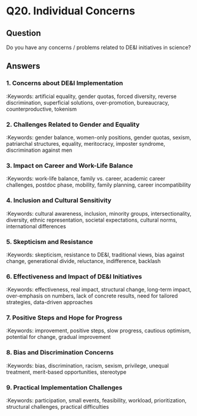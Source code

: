 # Q20. Individual Concerns

## Question

Do you have any concerns / problems related to DE&I initiatives in science?

## Answers

### 1. Concerns about DE&I Implementation

:Keywords: artificial equality, gender quotas, forced diversity, reverse discrimination, superficial solutions, over-promotion, bureaucracy, counterproductive, tokenism

### 2. Challenges Related to Gender and Equality

:Keywords: gender balance, women-only positions, gender quotas, sexism, patriarchal structures, equality, meritocracy, imposter syndrome, discrimination against men

### 3. Impact on Career and Work-Life Balance

:Keywords: work-life balance, family vs. career, academic career challenges, postdoc phase, mobility, family planning, career incompatibility

### 4. Inclusion and Cultural Sensitivity

:Keywords: cultural awareness, inclusion, minority groups, intersectionality, diversity, ethnic representation, societal expectations, cultural norms, international differences

### 5. Skepticism and Resistance

:Keywords: skepticism, resistance to DE&I, traditional views, bias against change, generational divide, reluctance, indifference, backlash

### 6. Effectiveness and Impact of DE&I Initiatives

:Keywords: effectiveness, real impact, structural change, long-term impact, over-emphasis on numbers, lack of concrete results, need for tailored strategies, data-driven approaches

### 7. Positive Steps and Hope for Progress

:Keywords: improvement, positive steps, slow progress, cautious optimism, potential for change, gradual improvement

### 8. Bias and Discrimination Concerns

:Keywords: bias, discrimination, racism, sexism, privilege, unequal treatment, merit-based opportunities, stereotype

### 9. Practical Implementation Challenges

:Keywords: participation, small events, feasibility, workload, prioritization, structural challenges, practical difficulties
